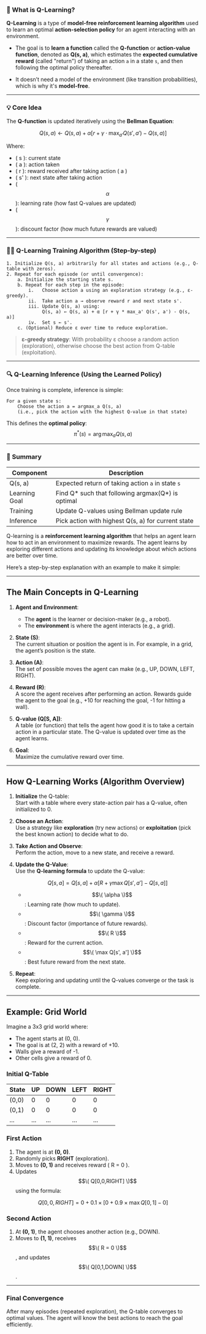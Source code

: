 ### 🧠 What is **Q-Learning**?

**Q-Learning** is a type of **model-free reinforcement learning algorithm** used to learn an optimal **action-selection policy** for an agent interacting with an environment.

- The goal is to **learn a function** called the **Q-function** or **action-value function**, denoted as **Q(s, a)**, which estimates the **expected cumulative reward** (called "return") of taking an action `a` in a state `s`, and then following the optimal policy thereafter.

- It doesn’t need a model of the environment (like transition probabilities), which is why it's **model-free**.

---

### 💡 Core Idea

The **Q-function** is updated iteratively using the **Bellman Equation**:

$$Q(s, a) \leftarrow Q(s, a) + \alpha \left[ r + \gamma \cdot \max_{a'} Q(s', a') - Q(s, a) \right]$$

Where:
- \( s \): current state  
- \( a \): action taken  
- \( r \): reward received after taking action \( a \)  
- \( s' \): next state after taking action  
- \( $$\alpha$$ \): learning rate (how fast Q-values are updated)  
- \( $$\gamma$$ \): discount factor (how much future rewards are valued)

---

### 🏋️‍♂️ Q-Learning Training Algorithm (Step-by-step)

```text
1. Initialize Q(s, a) arbitrarily for all states and actions (e.g., Q-table with zeros).
2. Repeat for each episode (or until convergence):
    a. Initialize the starting state s.
    b. Repeat for each step in the episode:
        i.   Choose action a using an exploration strategy (e.g., ε-greedy).
        ii.  Take action a → observe reward r and next state s'.
        iii. Update Q(s, a) using:
             Q(s, a) ← Q(s, a) + α [r + γ * max_a' Q(s', a') - Q(s, a)]
        iv.  Set s ← s'.
    c. (Optional) Reduce ε over time to reduce exploration.
```

> **ε-greedy strategy**: With probability ε choose a random action (exploration), otherwise choose the best action from Q-table (exploitation).

---

### 🔍 Q-Learning Inference (Using the Learned Policy)

Once training is complete, inference is simple:

```text
For a given state s:
    Choose the action a = argmax_a Q(s, a)
    (i.e., pick the action with the highest Q-value in that state)
```

This defines the **optimal policy**:  
$$\pi^*(s) = \arg\max_a Q(s, a)$$

---

### 📌 Summary
| Component        | Description |
|------------------|-------------|
| Q(s, a)          | Expected return of taking action `a` in state `s` |
| Learning Goal    | Find Q* such that following argmax(Q*) is optimal |
| Training         | Update Q-values using Bellman update rule |
| Inference        | Pick action with highest Q(s, a) for current state |



Q-learning is a **reinforcement learning algorithm** that helps an agent learn how to act in an environment to maximize rewards. The agent learns by exploring different actions and updating its knowledge about which actions are better over time. 

Here’s a step-by-step explanation with an example to make it simple:

---

## The Main Concepts in Q-Learning

1. **Agent and Environment**:  
   - The **agent** is the learner or decision-maker (e.g., a robot).  
   - The **environment** is where the agent interacts (e.g., a grid).

2. **State (S)**:  
   The current situation or position the agent is in. For example, in a grid, the agent’s position is the state.

3. **Action (A)**:  
   The set of possible moves the agent can make (e.g., UP, DOWN, LEFT, RIGHT).

4. **Reward (R)**:  
   A score the agent receives after performing an action. Rewards guide the agent to the goal (e.g., +10 for reaching the goal, -1 for hitting a wall).

5. **Q-value (Q[S, A])**:  
   A table (or function) that tells the agent how good it is to take a certain action in a particular state. The Q-value is updated over time as the agent learns.

6. **Goal**:  
   Maximize the cumulative reward over time.

---

## How Q-Learning Works (Algorithm Overview)

1. **Initialize** the Q-table:  
   Start with a table where every state-action pair has a Q-value, often initialized to 0.

2. **Choose an Action**:  
   Use a strategy like **exploration** (try new actions) or **exploitation** (pick the best known action) to decide what to do.

3. **Take Action and Observe**:  
   Perform the action, move to a new state, and receive a reward.

4. **Update the Q-Value**:  
   Use the **Q-learning formula** to update the Q-value:
   
   $$ Q[s, a] = Q[s, a] + \alpha \left[ R + \gamma \max Q[s', a'] - Q[s, a] \right] $$
   
   - $$\( \alpha \)$$: Learning rate (how much to update).  
   - $$\( \gamma \)$$: Discount factor (importance of future rewards).  
   - $$\( R \)$$: Reward for the current action.  
   - $$\( \max Q[s', a'] \)$$: Best future reward from the next state.

6. **Repeat**:  
   Keep exploring and updating until the Q-values converge or the task is complete.

---

## Example: Grid World

Imagine a 3x3 grid world where:

- The agent starts at (0, 0).  
- The goal is at (2, 2) with a reward of +10.  
- Walls give a reward of -1.  
- Other cells give a reward of 0.  

### Initial Q-Table

| State   | UP   | DOWN | LEFT | RIGHT |
|---------|------|------|------|-------|
| (0,0)   |  0   |  0   |  0   |   0   |
| (0,1)   |  0   |  0   |  0   |   0   |
| ...     | ...  | ...  | ...  |  ...  |

### First Action
1. The agent is at **(0, 0)**.
2. Randomly picks **RIGHT** (exploration).
3. Moves to **(0, 1)** and receives reward \( R = 0 \).
4. Updates $$\( Q[0,0,RIGHT] \)$$ using the formula:
   
$$ Q[0,0,RIGHT] = 0 + 0.1 \times \left[ 0 + 0.9 \times \max Q[0,1] - 0 \right] $$

### Second Action
1. At **(0, 1)**, the agent chooses another action (e.g., DOWN).
2. Moves to **(1, 1)**, receives $$\( R = 0 \)$$, and updates $$\( Q[0,1,DOWN] \)$$.

---

### Final Convergence

After many episodes (repeated exploration), the Q-table converges to optimal values. The agent will know the best actions to reach the goal efficiently.
